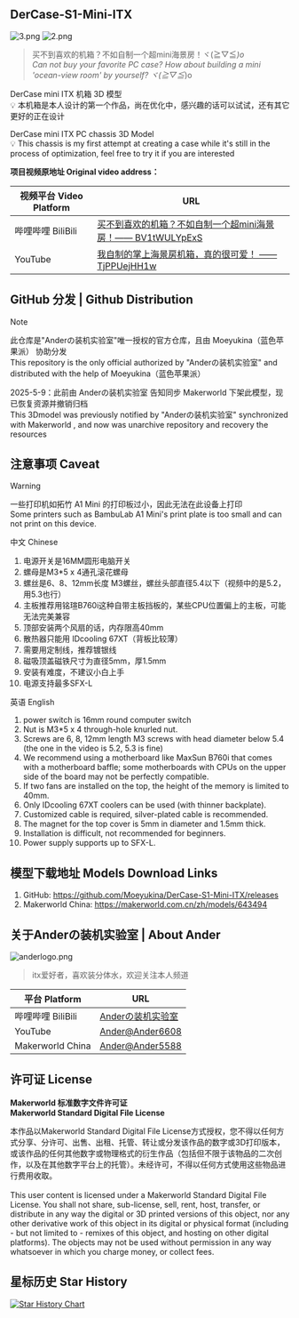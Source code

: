 ## DerCase-S1-Mini-ITX

![3.png](https://makerworld.bblmw.cn/makerworld/model/CNaaeb908d28b863/30115461/instance/2024-11-15_51991dd28bd6.jpg?x-oss-process=image/resize,w_230/format,webp)
![2.png](https://makerworld.bblmw.cn/makerworld/model/CNaaeb908d28b863/design/2024-11-15_7dd6f41de791e.jpg?x-oss-process=image/resize,w_400/format,webp)

> 买不到喜欢的机箱？不如自制一个超mini海景房！ヾ(≧▽≦*)o
<br>Can not buy your favorite PC case? How about building a mini 'ocean-view room' by yourself? ヾ(≧▽≦*)o

DerCase mini ITX 机箱 3D 模型<br>
💡 本机箱是本人设计的第一个作品，尚在优化中，感兴趣的话可以试试，还有其它更好的正在设计

DerCase mini ITX PC chassis 3D Model<br>
💡 This chassis is my first attempt at creating a case while it's still in the process of optimization, feel free to try it if you are interested

**项目视频原地址 Original video address：**

| 视频平台 Video Platform    | URL    |
| ----------- | ----------- |
| 哔哩哔哩 BiliBili | [买不到喜欢的机箱？不如自制一个超mini海景房！—— BV1tWULYpExS](https://www.bilibili.com/video/BV1tWULYpExS) |
| YouTube | [我自制的掌上海景房机箱，真的很可爱！ —— TjPPUejHH1w](https://www.youtube.com/watch?v=TjPPUejHH1w) |

## GitHub 分发 | Github Distribution
> [!NOTE]
> 此仓库是"Anderの装机实验室"唯一授权的官方仓库，且由 Moeyukina（蓝色苹果派） 协助分发<br>This repository is the only official authorized by "Anderの装机实验室" and distributed with the help of Moeyukina（蓝色苹果派）
> 
> 2025-5-9：此前由 Anderの装机实验室 告知同步 Makerworld 下架此模型，现已恢复资源并撤销归档<br>This 3Dmodel was previously notified by "Anderの装机实验室" synchronized with Makerworld , and now was unarchive repository and recovery the resources


## 注意事项 Caveat

> [!WARNING]
> 一些打印机如拓竹 A1 Mini 的打印板过小，因此无法在此设备上打印<br>Some printers such as BambuLab A1 Mini's print plate is too small and can not print on this device.

中文 Chinese
1. 电源开关是16MM圆形电脑开关
2. 螺母是M3*5 x 4通孔滚花螺母
3. 螺丝是6、8、12mm长度 M3螺丝，螺丝头部直径5.4以下（视频中的是5.2，用5.3也行）
4. 主板推荐用铭瑄B760i这种自带主板挡板的，某些CPU位置偏上的主板，可能无法完美兼容
5. 顶部安装两个风扇的话，内存限高40mm
6. 散热器只能用 IDcooling 67XT（背板比较薄）
7. 需要用定制线，推荐镀银线
8. 磁吸顶盖磁铁尺寸为直径5mm，厚1.5mm
9. 安装有难度，不建议小白上手
10. 电源支持最多SFX-L

英语 English
1. power switch is 16mm round computer switch
2. Nut is M3*5 x 4 through-hole knurled nut.
3. Screws are 6, 8, 12mm length M3 screws with head diameter below 5.4 (the one in the video is 5.2, 5.3 is fine)
4. We recommend using a motherboard like MaxSun B760i that comes with a motherboard baffle; some motherboards with CPUs on the upper side of the board may not be perfectly compatible.
5. If two fans are installed on the top, the height of the memory is limited to 40mm.
6. Only IDcooling 67XT coolers can be used (with thinner backplate).
7. Customized cable is required, silver-plated cable is recommended.
8. The magnet for the top cover is 5mm in diameter and 1.5mm thick.
9. Installation is difficult, not recommended for beginners.
10. Power supply supports up to SFX-L.

## 模型下载地址 Models Download Links

1. GitHub: https://github.com/Moeyukina/DerCase-S1-Mini-ITX/releases
2. Makerworld China: https://makerworld.com.cn/zh/models/643494


##  关于Anderの装机实验室 | About Ander

![anderlogo.png](https://public-cdn.bblmw.cn/avatar/78e6a060-801a-11ef-a799-b3c482989989.jpg?x-oss-process=image/resize,w_60/format,webp)  

> itx爱好者，喜欢装分体水，欢迎关注本人频道

| 平台 Platform   | URL    |
| ----------- | ----------- |
| 哔哩哔哩 BiliBili | [Anderの装机实验室](https://space.bilibili.com/13161902) |
| YouTube | [Ander@Ander6608](https://www.youtube.com/@ander6608) |
| Makerworld China | [Ander@Ander5588](https://makerworld.com.cn/zh/@Ander5588) |

## 许可证 License

**Makerworld 标准数字文件许可证<br>Makerworld Standard Digital File License**

本作品以Makerworld Standard Digital File License方式授权，您不得以任何方式分享、分许可、出售、出租、托管、转让或分发该作品的数字或3D打印版本，或该作品的任何其他数字或物理格式的衍生作品（包括但不限于该物品的二次创作，以及在其他数字平台上的托管）。未经许可，不得以任何方式使用这些物品进行费用收取。
<br>
<br>
This user content is licensed under a Makerworld Standard Digital File License.
You shall not share, sub-license, sell, rent, host, transfer, or distribute in any way the digital or 3D printed versions of this object, nor any other derivative work of this object in its digital or physical format (including - but not limited to - remixes of this object, and hosting on other digital platforms). The objects may not be used without permission in any way whatsoever in which you charge money, or collect fees.

## 星标历史 Star History

<a href="https://www.star-history.com/#Moeyukina/DerCase-S1-Mini-ITX&Date">
 <picture>
   <source media="(prefers-color-scheme: dark)" srcset="https://api.star-history.com/svg?repos=Moeyukina/DerCase-S1-Mini-ITX&type=Date&theme=dark" />
   <source media="(prefers-color-scheme: light)" srcset="https://api.star-history.com/svg?repos=Moeyukina/DerCase-S1-Mini-ITX&type=Date" />
   <img alt="Star History Chart" src="https://api.star-history.com/svg?repos=Moeyukina/DerCase-S1-Mini-ITX&type=Date" />
 </picture>
</a>
